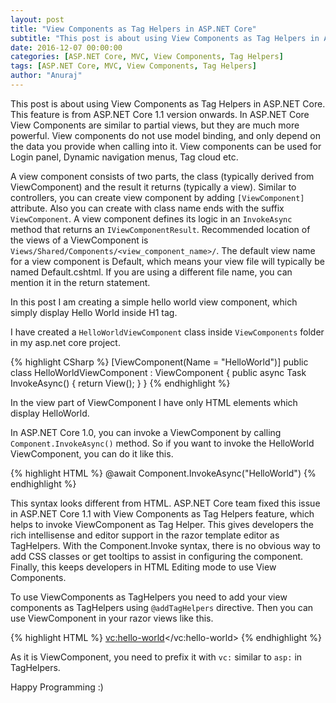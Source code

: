 ```yaml
---
layout: post
title: "View Components as Tag Helpers in ASP.NET Core"
subtitle: "This post is about using View Components as Tag Helpers in ASP.NET Core. This feature is from ASP.NET Core 1.1 version onwards. In ASP.NET Core View Components are similar to partial views, but they are much more powerful. View components do not use model binding, and only depend on the data you provide when calling into it. View components can be used for Login panel, Dynamic navigation menus, Tag cloud etc."
date: 2016-12-07 00:00:00
categories: [ASP.NET Core, MVC, View Components, Tag Helpers]
tags: [ASP.NET Core, MVC, View Components, Tag Helpers]
author: "Anuraj"
---
```

This post is about using View Components as Tag Helpers in ASP.NET Core. This feature is from ASP.NET Core 1.1 version onwards. In ASP.NET Core View Components are similar to partial views, but they are much more powerful. View components do not use model binding, and only depend on the data you provide when calling into it. View components can be used for Login panel, Dynamic navigation menus, Tag cloud etc. 

A view component consists of two parts, the class (typically derived from ViewComponent) and the result it returns (typically a view). Similar to controllers, you can create view component by adding `[ViewComponent]` attribute. Also you can create with class name ends with the suffix `ViewComponent`. A view component defines its logic in an `InvokeAsync` method that returns an `IViewComponentResult`. Recommended location of the views of a ViewComponent is `Views/Shared/Components/<view_component_name>/`. The default view name for a view component is Default, which means your view file will typically be named Default.cshtml. If you are using a different file name, you can mention it in the return statement. 

In this post I am creating a simple hello world view component, which simply display Hello World inside H1 tag.

I have created a `HelloWorldViewComponent` class inside `ViewComponents` folder in my asp.net core project.

{% highlight CSharp %}
[ViewComponent(Name = "HelloWorld")]
public class HelloWorldViewComponent : ViewComponent
{
    public async Task<IViewComponentResult> InvokeAsync()
    { 
        return View();
    }
}
{% endhighlight %}

In the view part of ViewComponent I have only HTML elements which display HelloWorld.

In ASP.NET Core 1.0, you can invoke a ViewComponent by calling `Component.InvokeAsync()` method. So if you want to invoke the HelloWorld ViewComponent, you can do it like this.

{% highlight HTML %}
@await Component.InvokeAsync("HelloWorld")
{% endhighlight %}

This syntax looks different from HTML. ASP.NET Core team fixed this issue in ASP.NET Core 1.1 with View Components as Tag Helpers feature, which helps to invoke ViewComponent as Tag Helper. This gives developers the rich intellisense and editor support in the razor template editor as TagHelpers.  With the Component.Invoke syntax, there is no obvious way to add CSS classes or get tooltips to assist in configuring the component. Finally, this keeps developers in HTML Editing mode to use View Components.

To use ViewComponents as TagHelpers you need to add your view components as TagHelpers using `@addTagHelpers` directive. Then you can use ViewComponent in your razor views like this.

{% highlight HTML %}
<vc:hello-world></vc:hello-world>
{% endhighlight %}

As it is ViewComponent, you need to prefix it with `vc:` similar to `asp:` in TagHelpers.

Happy Programming :)